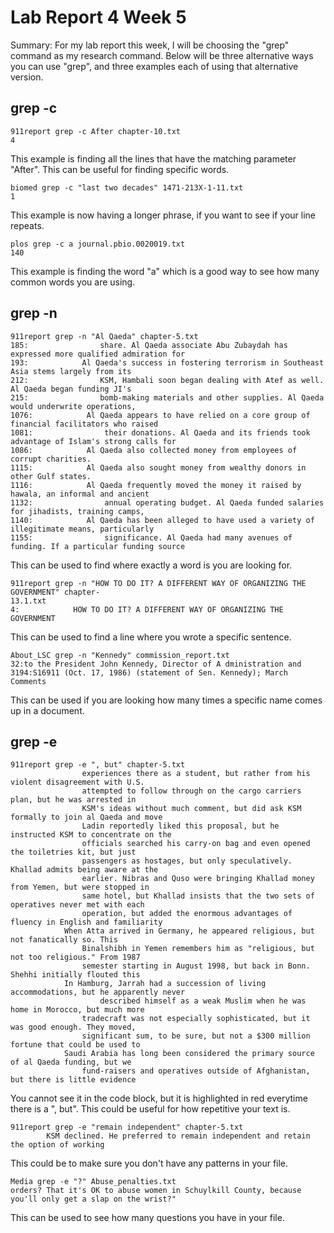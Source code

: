# Lab Report 4 Week 5

Summary: For my lab report this week, I will be choosing the "grep" command as my research command. Below will be three alternative ways you can use "grep", and three examples each of using that alternative version.  
  
    
    
## grep -c 

    911report grep -c After chapter-10.txt
    4

This example is finding all the lines that have the matching parameter "After". This can be useful for finding specific words.


    biomed grep -c "last two decades" 1471-213X-1-11.txt
    1

This example is now having a longer phrase, if you want to see if your line repeats.


    plos grep -c a journal.pbio.0020019.txt
    140

This example is finding the word "a" which is a good way to see how many common words you are using.

## grep -n

    911report grep -n "Al Qaeda" chapter-5.txt
    185:                share. Al Qaeda associate Abu Zubaydah has expressed more qualified admiration for
    193:            Al Qaeda's success in fostering terrorism in Southeast Asia stems largely from its
    212:                KSM, Hambali soon began dealing with Atef as well. Al Qaeda began funding JI's
    215:                bomb-making materials and other supplies. Al Qaeda would underwrite operations,
    1076:            Al Qaeda appears to have relied on a core group of financial facilitators who raised
    1081:                their donations. Al Qaeda and its friends took advantage of Islam's strong calls for
    1086:            Al Qaeda also collected money from employees of corrupt charities.
    1115:            Al Qaeda also sought money from wealthy donors in other Gulf states.
    1116:            Al Qaeda frequently moved the money it raised by hawala, an informal and ancient
    1132:                annual operating budget. Al Qaeda funded salaries for jihadists, training camps,
    1140:            Al Qaeda has been alleged to have used a variety of illegitimate means, particularly
    1155:                significance. Al Qaeda had many avenues of funding. If a particular funding source

This can be used to find where exactly a word is you are looking for.  



    911report grep -n "HOW TO DO IT? A DIFFERENT WAY OF ORGANIZING THE GOVERNMENT" chapter-
    13.1.txt
    4:            HOW TO DO IT? A DIFFERENT WAY OF ORGANIZING THE GOVERNMENT

This can be used to find a line where you wrote a specific sentence.   



    About_LSC grep -n "Kennedy" commission_report.txt
    32:to the President John Kennedy, Director of A dministration and
    3194:S16911 (Oct. 17, 1986) (statement of Sen. Kennedy); March Comments

This can be used if you are looking how many times a specific name comes up in a document.

## grep -e

    911report grep -e ", but" chapter-5.txt
                    experiences there as a student, but rather from his violent disagreement with U.S.
                    attempted to follow through on the cargo carriers plan, but he was arrested in
                    KSM's ideas without much comment, but did ask KSM formally to join al Qaeda and move
                    Ladin reportedly liked this proposal, but he instructed KSM to concentrate on the
                    officials searched his carry-on bag and even opened the toiletries kit, but just
                    passengers as hostages, but only speculatively. Khallad admits being aware at the
                    earlier. Nibras and Quso were bringing Khallad money from Yemen, but were stopped in
                    same hotel, but Khallad insists that the two sets of operatives never met with each
                    operation, but added the enormous advantages of fluency in English and familiarity
                When Atta arrived in Germany, he appeared religious, but not fanatically so. This
                    Binalshibh in Yemen remembers him as "religious, but not too religious." From 1987
                    semester starting in August 1998, but back in Bonn. Shehhi initially flouted this
                In Hamburg, Jarrah had a succession of living accommodations, but he apparently never
                        described himself as a weak Muslim when he was home in Morocco, but much more
                    tradecraft was not especially sophisticated, but it was good enough. They moved,
                    significant sum, to be sure, but not a $300 million fortune that could be used to
                Saudi Arabia has long been considered the primary source of al Qaeda funding, but we
                    fund-raisers and operatives outside of Afghanistan, but there is little evidence

 You cannot see it in the code block, but it is highlighted in red everytime there is a ", but". This could be useful for how repetitive your text is.
    
    911report grep -e "remain independent" chapter-5.txt
            KSM declined. He preferred to remain independent and retain the option of working

This could be to make sure you don't have any patterns in your file.    

    Media grep -e "?" Abuse_penalties.txt
    orders? That it's OK to abuse women in Schuylkill County, because
    you'll only get a slap on the wrist?"

This can be used to see how many questions you have in your file.